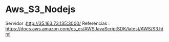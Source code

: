 # Aws_S3_Nodejs

Servidor :http://35.163.73.135:3000/
Referencias : https://docs.aws.amazon.com/es_es/AWSJavaScriptSDK/latest/AWS/S3.html
